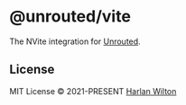 # @unrouted/vite

The NVite integration for [Unrouted](https://github.com/harlan-zw/unrouted).

## License

MIT License © 2021-PRESENT [Harlan Wilton](https://github.com/harlan-zw)
